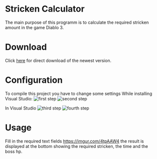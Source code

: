 # Stricken Calculator
The main purpose of this programm is to calculate the required stricken amount in the game Diablo 3.

# Download
Click [here](https://github.com/ZyRaNex/ZyRaNex.github.io/raw/master/DiabloCalcFancy.exe) for direct download of the newest version.

# Configuration
To compile this project you have to change some settings
While installing Visual Studio:
![first step](https://imgur.com/UJA3iiS)
![second step](https://imgur.com/ITDqwqY)

In Visual Studio
![third step](https://imgur.com/gCJYDde)
![fourth step](https://imgur.com/YEooH6H)

# Usage
Fill in the required text fields
https://imgur.com/4tpAAW4
the result is displayed at the bottom showing the required stricken, the time and the boss hp.
